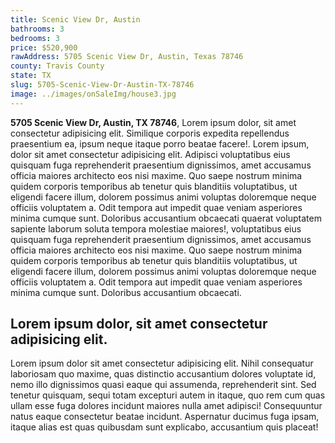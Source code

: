 ```yaml
---
title: Scenic View Dr, Austin
bathrooms: 3
bedrooms: 3
price: $520,900
rawAddress: 5705 Scenic View Dr, Austin, Texas 78746
county: Travis County
state: TX
slug: 5705-Scenic-View-Dr-Austin-TX-78746
image: ../images/onSaleImg/house3.jpg
---
```


**5705 Scenic View Dr, Austin, TX 78746**, Lorem ipsum dolor, sit amet consectetur adipisicing elit. Similique corporis expedita repellendus praesentium ea, ipsum neque itaque porro beatae facere!. Lorem ipsum, dolor sit amet consectetur adipisicing elit. Adipisci voluptatibus eius quisquam fuga reprehenderit praesentium dignissimos, amet accusamus officia maiores architecto eos nisi maxime. Quo saepe nostrum minima quidem corporis temporibus ab tenetur quis blanditiis voluptatibus, ut eligendi facere illum, dolorem possimus animi voluptas doloremque neque officiis voluptatem a. Odit tempora aut impedit quae veniam asperiores minima cumque sunt. Doloribus accusantium obcaecati quaerat voluptatem sapiente laborum soluta tempora molestiae maiores!, voluptatibus eius quisquam fuga reprehenderit praesentium dignissimos, amet accusamus officia maiores architecto eos nisi maxime. Quo saepe nostrum minima quidem corporis temporibus ab tenetur quis blanditiis voluptatibus, ut eligendi facere illum, dolorem possimus animi voluptas doloremque neque officiis voluptatem a. Odit tempora aut impedit quae veniam asperiores minima cumque sunt. Doloribus accusantium obcaecati.

## Lorem ipsum dolor, sit amet consectetur adipisicing elit.

Lorem ipsum dolor sit amet consectetur adipisicing elit. Nihil consequatur laboriosam quo maxime, quas distinctio accusantium dolores voluptate id, nemo illo dignissimos quasi eaque qui assumenda, reprehenderit sint. Sed tenetur quisquam, sequi totam excepturi autem in itaque, quo rem cum quas ullam esse fuga dolores incidunt maiores nulla amet adipisci! Consequuntur natus eaque consectetur beatae incidunt. Aspernatur ducimus fuga ipsam, itaque alias est quas quibusdam sunt explicabo, accusantium quis placeat!
